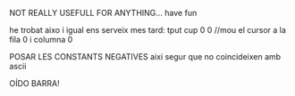 NOT REALLY USEFULL FOR ANYTHING... have fun


he trobat aixo i igual ens serveix mes tard: tput cup 0 0 //mou el cursor a la fila 0 i columna 0

POSAR LES CONSTANTS NEGATIVES aixi segur que no coincideixen amb ascii


OÍDO BARRA!
